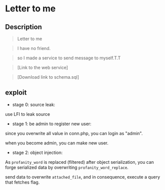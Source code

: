 # Letter to me

## Description

  > Letter to me

  > I have no friend.

  > so I made a service to send message to myself.T.T

  > [Link to the web service]

  > [Download link to schema.sql]

## exploit

* stage 0: source leak:

use LFI to leak source

* stage 1: be admin to register new user:

since you overwrite all value in conn.php, you can login as "admin".

when you become admin, you can make new user.

* stage 2: object injection:

As `profanity_word` is replaced (filtered) after object serialization, you can forge serialized data by overwriting `profanity_word_replace`.

send data to overwrite `attached_file`, and in consequence, execute a query that fetches flag.

